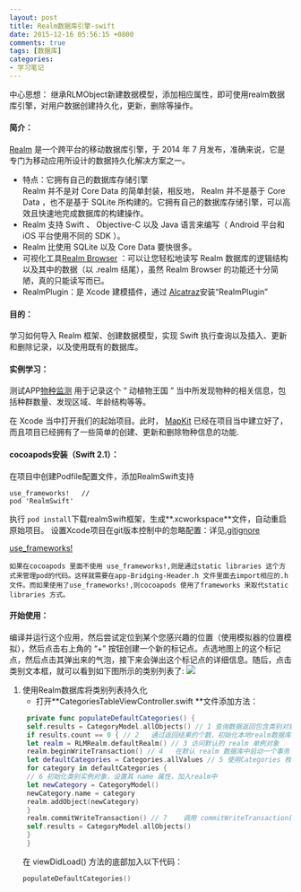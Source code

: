 ```yaml
---
layout: post
title: Realm数据库引擎-swift
date: 2015-12-16 05:56:15 +0800
comments: true
tags: [数据库]
categories:
- 学习笔记
---
```

中心思想：
继承RLMObject新建数据模型，添加相应属性，即可使用realm数据库引擎，对用户数据创建持久化，更新，删除等操作。
#### 简介：
[Realm](http://realm.io/) 是一个跨平台的移动数据库引擎，于 2014 年 7 月发布，准确来说，它是专门为移动应用所设计的数据持久化解决方案之一。
* 特点：它拥有自己的数据库存储引擎  
    Realm 并不是对 Core Data 的简单封装，相反地， Realm 并不是基于 Core Data ，也不是基于 SQLite 所构建的。它拥有自己的数据库存储引擎，可以高效且快速地完成数据库的构建操作。
* Realm 支持 Swift 、 Objective-C 以及 Java 语言来编写（ Android 平台和 iOS 平台使用不同的 SDK ）。
* Realm 比使用 SQLite 以及 Core Data 要快很多。
* 可视化工具[Realm Browser](https://itunes.apple.com/cn/app/realm-browser/id1007457278?mt=12) ：可以让您轻松地读写 Realm 数据库的逻辑结构以及其中的数据（以 .realm 结尾），虽然 Realm Browser 的功能还十分简陋，真的只能读写而已。
* RealmPlugin：是 Xcode 建模插件，通过 [Alcatraz](http://alcatraz.io/)安装“RealmPlugin”
#### 目的：
学习如何导入 Realm 框架、创建数据模型，实现 Swift 执行查询以及插入、更新和删除记录，以及使用既有的数据库。
#### 实例学习：
测试APP[物种监测](https://github.com/SemperIdem/SISpeciesNotes/tree/master)
用于记录这个 “ 动植物王国 ” 当中所发现物种的相关信息，包括种群数量、发现区域、年龄结构等等。

在 Xcode 当中打开我们的起始项目。此时， [MapKit](http://www.raywenderlich.com/81615/www.raywenderlich.com/21365/introduction-to-mapkit-in-ios-6-tutorial)
已经在项目当中建立好了，而且项目已经拥有了一些简单的创建、更新和删除物种信息的功能.

#### cocoapods安装（Swift 2.1）：
在项目中创建Podfile配置文件，添加RealmSwift支持
```
use_frameworks!   //
pod 'RealmSwift'
```
执行 `pod install`下载realmSwift框架，生成**.xcworkspace**文件，自动重启原始项目。
设置Xcode项目在git版本控制中的忽略配置：详见[.gitignore](http://stackoverflow.com/questions/49478/git-ignore-file-for-xcode-projects)

[use_frameworks!](http://blog.csdn.net/remote_roamer/article/details/47835347)   

    如果在cocoapods 里面不使用 use_frameworks!,则是通过static libraries 这个方式来管理pod的代码。这样就需要在app-Bridging-Header.h 文件里面去import相应的.h 文件。而如果使用了use_frameworks!,则cocoapods 使用了frameworks 来取代static libraries 方式。 

#### 开始使用：
编译并运行这个应用，然后尝试定位到某个您感兴趣的位置（使用模拟器的位置模拟），然后点击右上角的 “+” 按钮创建一个新的标记点。点选地图上的这个标记点，然后点击其弹出来的气泡，接下来会弹出这个标记点的详细信息。随后，点击类别文本框，就可以看到如下图所示的类别列表了:
![](http://cc.cocimg.com/api/uploads/20150505/1430807925718367.jpg)
1. 使用Realm数据库将类别列表持久化
   * 打开**CategoriesTableViewController.swift **文件添加方法：
   ```swift
    private func populateDefaultCategories() {
    self.results = CategoryModel.allObjects() // 1 查询数据返回包含类别对象的RLMResults数组
    if results.count == 0 { // 2   通过返回结果的个数，初始化本地realm数据库
    let realm = RLMRealm.defaultRealm() // 3 访问默认的 realm 单例对象
    realm.beginWriteTransaction() // 4   在默认 realm 数据库中启动一个事务
    let defaultCategories = Categories.allValues // 5 使用Categories 枚举来创建一个含有全部默认类别的数组
    for category in defaultCategories {
    // 6 初始化类别实例对象，设置其 name 属性，加入realm中
    let newCategory = CategoryModel()
    newCategory.name = category
    realm.addObject(newCategory)
    }
    realm.commitWriteTransaction() // 7    调用 commitWriteTransaction() 方法来关闭事务，并且向数据库提交数据
    self.results = CategoryModel.allObjects()
    }
    }
   ```
    在 viewDidLoad() 方法的底部加入以下代码：
    ```swift
    populateDefaultCategories()
    ```
